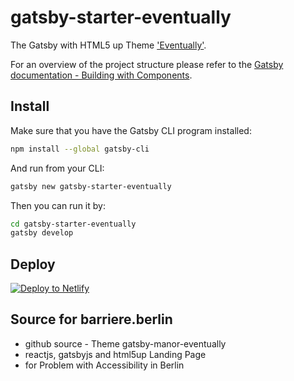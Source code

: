 # gatsby-starter-eventually
The Gatsby with HTML5 up Theme ['Eventually'](https://html5up.net/eventually).

For an overview of the project structure please refer to the [Gatsby documentation - Building with Components](https://www.gatsbyjs.org/docs/building-with-components/).

## Install

Make sure that you have the Gatsby CLI program installed:
```sh
npm install --global gatsby-cli
```

And run from your CLI:
```sh
gatsby new gatsby-starter-eventually
```

Then you can run it by:
```sh
cd gatsby-starter-eventually
gatsby develop
```

## Deploy

[![Deploy to Netlify](https://www.netlify.com/img/deploy/button.svg)](https://app.netlify.com/start/deploy?repository=https://github.com/gatsbyjs/gatsby-starter-eventually)


## Source for barriere.berlin

- github source - Theme gatsby-manor-eventually
- reactjs, gatsbyjs and html5up Landing Page
- for Problem with Accessibility in Berlin
